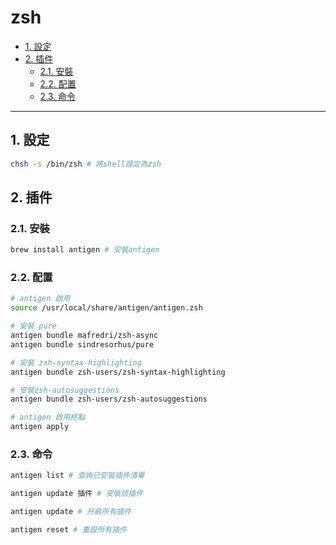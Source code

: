 # zsh

<!-- vim-markdown-toc GFM -->

* [1. 設定](#1-設定)
* [2. 插件](#2-插件)
    - [2.1. 安裝](#21-安裝)
    - [2.2. 配置](#22-配置)
    - [2.3. 命令](#23-命令)

<!-- vim-markdown-toc -->

---

## 1. 設定

```zsh
chsh -s /bin/zsh # 將shell設定為zsh
```

## 2. 插件

### 2.1. 安裝

```zsh
brew install antigen # 安裝antigen
```

### 2.2. 配置

```zsh
# antigen 啟用
source /usr/local/share/antigen/antigen.zsh

# 安裝 pure
antigen bundle mafredri/zsh-async
antigen bundle sindresorhus/pure

# 安裝 zsh-syntax-highlighting
antigen bundle zsh-users/zsh-syntax-highlighting

# 安裝zsh-autosuggestions
antigen bundle zsh-users/zsh-autosuggestions

# antigen 啟用終點
antigen apply
```

### 2.3. 命令

```zsh
antigen list # 查詢已安裝插件清單

antigen update 插件 # 安裝該插件

antigen update # 升級所有插件

antigen reset # 重設所有插件
```
